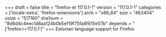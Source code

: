 +++
draft = false
title = "firefox-et 117.0.1-1"
version = "117.0.1-1"
categories = ['locale-extra', 'firefox-extensions']
arch = "x86_64"
size = "463404"
usize = "517160"
sha1sum = "8d6d4c4eec1d8aa124b0b5ef19f75fa8f615e57b"
depends = "['firefox>=117.0.1']"
+++
Estonian language support for Firefox